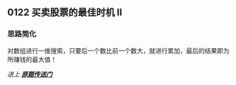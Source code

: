 ## 0122 买卖股票的最佳时机 II
### 思路简化
对数组进行一维搜索，只要后一个数比前一个数大，就进行累加，最后的结果即为所赚钱的最大值！

*送上 [**原题传送门**](https://leetcode-cn.com/problems/best-time-to-buy-and-sell-stock-ii/)*
